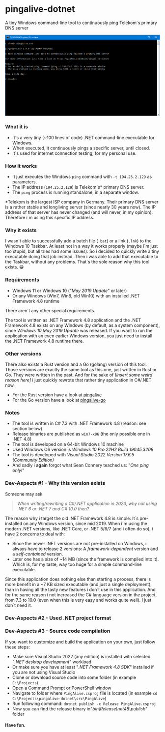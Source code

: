 # pingalive-dotnet
A tiny Windows command-line tool to continuously ping Telekom´s primary DNS server

![Screenshot](screenshot.png)

### What it is

- It´s a very tiny (~100 lines of code) .NET command-line executable for Windows.
- When executed, it continuously pings a specific server, until closed.
- It´s used for internet connection testing, for my personal use.

### How it works

- It just executes the Windows `ping` command with `-t 194.25.2.129` as parameters.
- The IP address (`194.25.2.129`) is Telekom´s* primary DNS server.
- The `ping` process is running standalone, in a separate window.

*Telekom is the largest ISP company in Germany. Their primary DNS server is a rather stable and longliving server (since nearly 30 years now). The IP address of that server has never changed (and will never, in my opinion). Therefore i´m using this specific IP address.

### Why it exists

I wasn´t able to successfully add a batch file (`.bat`) or a link (`.lnk`) to the Windows 10 Taskbar. At least not in a way it works properly (maybe i´m just too stupid, but all tries had some issues). So i decided to quickly write a tiny executable doing that job instead. Then i was able to add that executable to the Taskbar, without any problems. That´s the sole reason why this tool exists. :grin:

### Requirements

- Windows 11 or Windows 10 ("_May 2019 Update_" or later)
- Or any Windows (Win7, Win8, old Win10) with an installed .NET Framework 4.8 runtime

There aren´t any other special requirements.

The tool is written as .NET Framework 4.8 application and the .NET Framework 4.8 exists on any Windows (by default, as a system component), since _Windows 10 May 2019 Update_ was released. If you want to run the application with an even earlier Windows version, you just need to install the .NET Framework 4.8 runtime there.

### Other versions

There also exists a Rust version and a Go (golang) version of this tool. Those versions are exactly the same tool as this one, just written in Rust or Go. They were written in the past. And for the sake of _[insert some weird reason here]_ i just quickly rewrote that rather tiny application in C#/.NET now.
- For the Rust version have a look at [pingalive](https://github.com/mbodm/pingalive)
- For the Go version have a look at [pingalive-go](https://github.com/mbodm/pingalive-go)

### Notes

- The tool is written in C# 7.3 with .NET Framework 4.8 (reason: see section below)
- Release binaries are published as `win7-x86` (the only possible one in .NET 4.8)
- The tool is developed on a 64-bit Windows 10 machine
- Used Windows OS version is _Windows 10 Pro 22H2 Build 19045.3208_
- The tool is developed with _Visual Studio 2022 Version 17.6.5 (Community Edition)_
- And sadly i __again__ forgot what Sean Connery teached us: "_One ping only!_"

### Dev-Aspects #1 - Why this version exists

Someone may ask

> _When writing/rewriting a C#/.NET application in 2023, why not using .NET 6 or .NET 7 and C# 10.0 then?_

The reason why i target the old .NET Framework 4.8 is simple: It´s pre-installed on any Windows version, since mid 2019. When i´m using the modern .NET versions, like .NET Core, or .NET 5/6/7 (and i often do so), i have 2 concerns to deal with:
- Since the newer .NET versions are not pre-installed on Windows, i always have to release 2 versions: A _framework-dependent_ version and a _self-contained_ version.
- Later one has a size of ~14 MB (since the framework is compiled into it). Which is, for my taste, way too huge for a simple command-line executable.

Since this application does nothing else than starting a process, there is more benefit in a ~7 KB sized executable (and just a single deployment), than in having all the tasty new features i don´t use in this application. And for the same reason i not increased the C# language version in the project, from 7.3 to 10.0 (even when this is very easy and works quite well). I just don´t need it.

### Dev-Aspects #2 - Used .NET project format

### Dev-Aspects #3 - Source code compilation

If you want to customize and build the application on your own, just follow these steps:
- Make sure Visual Studio 2022 (any edition) is installed with selected "_.NET desktop development_" workload
- Or make sure you have at least "_.NET Framework 4.8 SDK_" installed if you are not using Visual Studio
- Clone or download source code into some folder (in example `C:\Projects`)
- Open a Command Prompt or PowerShell window
- Navigate to folder where `PingAlive.csproj` file is located (in example `cd C:\Projects\pingalive-dotnet\src\PingAlive`)
- Run following command: `dotnet publish -c Release PingAlive.csproj`
- Now you can find the release binary in"_bin\Release\net48\publish_" folder

#### Have fun.
